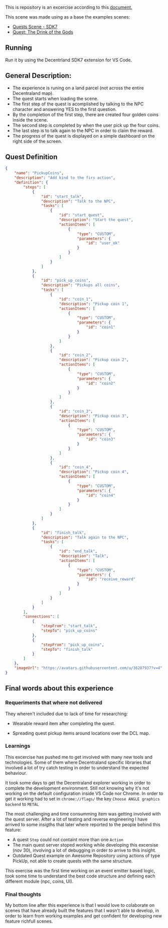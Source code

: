 This is repository is an excercise according to this [document.](https://decentraland.notion.site/SDK-Developer-Content-Team-Exercise-64dea67dd9644ef882078b7ed490987a)

This scene was made using as a base the examples scenes:

- [Quests Scene - SDK7](https://github.com/decentraland/pickup-quest-scene)
- [Quest: The Drink of the Gods](https://github.com/nearnshaw/Quest-drink-of-the-gods-2023)

## Running
Run it by using the Decentrland SDK7 extension for VS Code.

## General Description:

- The experience is runing on a land parcel (not across the entire Decentraland map).
- The quest starts when loading the scene.
- The first step of the quest is acomplished by talking to the NPC character and answering YES to the first question.
- By the completion of the first step, there are created four golden coins inside the scene.
- The second step is completed by when the user pick up the four coins.
- The last step is to talk again to the NPC in order to claim the reward.
- The progress of the quest is displayed on a simple dashboard on the right side of the screen.

## Quest Definition

```json
{
    "name": "PickupCoins",
    "description": "Add kind to the firs action",
    "definition": {
        "steps": [
            {
                "id": "start_talk",
                "description": "Talk to the NPC",
                "tasks": [
                    {
                        "id": "start_quest",
                        "description": "Start the quest",
                        "actionItems": [
                            {
                                "type": "CUSTOM",
                                "parameters": {
                                    "id": "user_ok"
                                }
                            }
                        ]
                    }
                ]
            },
            {
                "id": "pick_up_coins",
                "description": "Pickups all coins",
                "tasks": [
                    {
                        "id": "coin_1",
                        "description": "Pickup coin 1",
                        "actionItems": [
                            {
                                "type": "CUSTOM",
                                "parameters": {
                                    "id": "coin1"
                                }
                            }
                        ]
                    },
                    {
                        "id": "coin_2",
                        "description": "Pickup coin 2",
                        "actionItems": [
                            {
                                "type": "CUSTOM",
                                "parameters": {
                                    "id": "coin2"
                                }
                            }
                        ]
                    },
                    {
                        "id": "coin_3",
                        "description": "Pickup coin 3",
                        "actionItems": [
                            {
                                "type": "CUSTOM",
                                "parameters": {
                                    "id": "coin3"
                                }
                            }
                        ]
                    },
                    {
                        "id": "coin_4",
                        "description": "Pickup coin 4",
                        "actionItems": [
                            {
                                "type": "CUSTOM",
                                "parameters": {
                                    "id": "coin4"
                                }
                            }
                        ]
                    }
                ]
            },
            {
                "id": "finish_talk",
                "description": "Talk again to the NPC",
                "tasks": [
                    {
                        "id": "end_talk",
                        "description": "Talk",
                        "actionItems": [
                            {
                                "type": "CUSTOM",
                                "parameters": {
                                    "id": "receive_reward"
                                }
                            }
                        ]
                    }
                ]
            }
        ],
        "connections": [
            {
                "stepFrom": "start_talk",
                "stepTo": "pick_up_coins"
            },
            {
                "stepFrom": "pick_up_coins",
                "stepTo": "finish_talk"
            }
        ]
    },
    "imageUrl": "https://avatars.githubusercontent.com/u/36207937?v=4"
}
```

## Final words about this experience

### Requeriments that where not delivered 

They wheren't included due to lack of time for researching:

- Wearable reward item after completing the quest.

- Spreading quest pickup items around locations over the DCL map.

### Learnings

This excercise has pushed me to get involved with many new tools and technologies. Some of them where Decentraland specific libraries that involved a lot of try catch testing in order to understand the expected behaviour.

It took some days to get the Decentraland explorer working in order to complete the development environment. Still not knowing why it's not working on the default configuration inside VS Code nor Chrome. 
In order to get it working had to set in `chrome://flags/` the key `Choose ANGLE graphics backend` to `METAL`

The most challenging and time consumming item was getting involved with the quest server.
After a lot of testing and reverse engineering I have arrived to some insigths that later where reported to the people behind this feature:

- A quest `Step` could not containt more than one `Action`
- The main quest server stoped working while developing this excersise (nov 30), involving a lot of debugging in order to arrive to this insight.
- Outdated Quest example on Awesome Repository using actions of type PickUp, not able to create quests with the same structure.


This exercise was the first time working on an event emitter based logic, took some time to understand the best code structure and defining each different module (npc, coins, UI).

### Final thoughts
My bottom line after this experience is that I would love to colaborate on scenes that have already built the features that I wasn't able to develop, in order to learn from working examples and get confident for developing new feature richfull scenes.